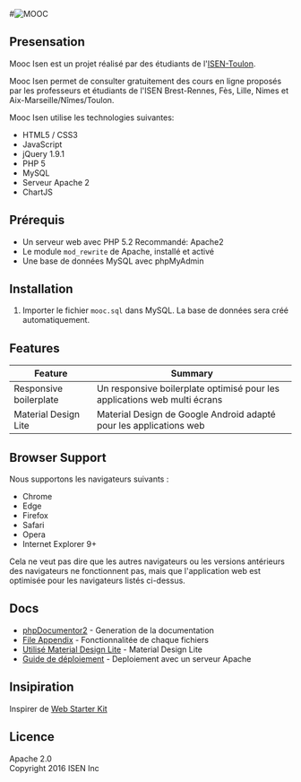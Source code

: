 #![MOOC](http://orientation.blog.lemonde.fr/files/2013/04/MOOCbetterwordbubble.png)

## Presensation

Mooc Isen est un projet réalisé par des étudiants de l'[ISEN-Toulon](http://www.isen.fr/).

Mooc Isen permet de consulter gratuitement des cours en ligne proposés par les professeurs et étudiants de l'ISEN Brest-Rennes, Fès, Lille, Nimes et Aix-Marseille/Nîmes/Toulon.

Mooc Isen utilise les technologies suivantes:

* HTML5 / CSS3
* JavaScript
* jQuery 1.9.1
* PHP 5
* MySQL
* Serveur Apache 2
* ChartJS


## Prérequis

* Un serveur web avec PHP 5.2 Recommandé: Apache2
* Le module `mod_rewrite` de Apache, installé et activé
* Une base de données MySQL avec phpMyAdmin


## Installation

1. Importer le fichier `mooc.sql` dans MySQL. La base de données sera créé automatiquement.


## Features

| Feature                                | Summary                                                                                                                                                                                                                                                     |
|----------------------------------------|------------------------------------------------------------------------------------------------------------------------------------------------------------------|
| Responsive boilerplate 				 | Un responsive boilerplate optimisé pour les applications web multi écrans |
| Material Design Lite                   | Material Design de Google Android adapté pour les applications web 		 |


## Browser Support

Nous supportons les navigateurs suivants :

* Chrome
* Edge
* Firefox
* Safari
* Opera
* Internet Explorer 9+

Cela ne veut pas dire que les autres navigateurs ou les versions antérieurs des navigateurs ne fonctionnent pas, mais que l'application web est optimisée pour les navigateurs listés ci-dessus.

## Docs

* [phpDocumentor2](https://github.com/neroon/moocisen/blob/master/docs/phpDocumentor2.md) - Generation de la documentation
* [File Appendix](https://github.com/neroon/moocisen/blob/master/docs/file-appendix.md) - Fonctionnalitée de chaque fichiers
* [Utilisé Material Design Lite](https://github.com/neroon/moocisen/blob/master/docs/mdl.md) - Material Design Lite
* [Guide de déploiement](https://github.com/neroon/moocisen/blob/master/docs/deploy.md) -  Deploiement avec un serveur Apache

## Insipiration

Inspirer de [Web Starter Kit](https://developers.google.com/web/tools/starter-kit/)

## Licence

Apache 2.0  
Copyright 2016 ISEN Inc
